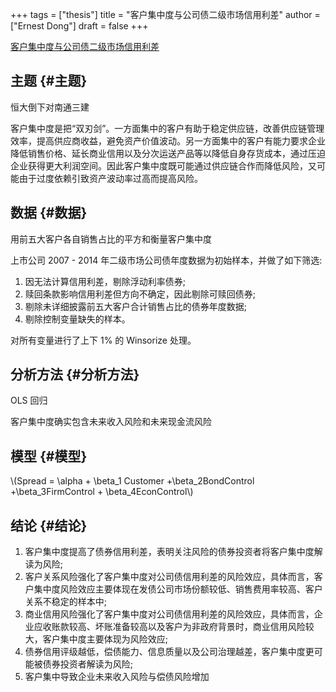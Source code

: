 +++
tags = ["thesis"]
title = "客户集中度与公司债二级市场信用利差"
author = ["Ernest Dong"]
draft = false
+++

[客户集中度与公司债二级市场信用利差](/ox-hugo/客户集中度与公司债二级市场信用利差_王雄元.pdf)


## 主题 {#主题}

恒大倒下对南通三建

客户集中度是把“双刃剑”。一方面集中的客户有助于稳定供应链，改善供应链管理效率，提高供应商收益，避免资产价值波动。另一方面集中的客户有能力要求企业降低销售价格、延长商业信用以及分次运送产品等以降低自身存货成本，通过压迫企业获得更大利润空间。因此客户集中度既可能通过供应链合作而降低风险，又可能由于过度依赖引致资产波动率过高而提高风险。


## 数据 {#数据}

用前五大客户各自销售占比的平方和衡量客户集中度

上市公司 2007 - 2014 年二级市场公司债年度数据为初始样本，并做了如下筛选:

1.  因无法计算信用利差，剔除浮动利率债券;
2.  赎回条款影响信用利差但方向不确定，因此剔除可赎回债券;
3.  剔除未详细披露前五大客户合计销售占比的债券年度数据;
4.  剔除控制变量缺失的样本。

对所有变量进行了上下 1% 的 Winsorize 处理。


## 分析方法 {#分析方法}

OLS 回归

客户集中度确实包含未来收入风险和未来现金流风险


## 模型 {#模型}

\\(Spread = \alpha + \beta\_1 Customer +\beta\_2BondControl +\beta\_3FirmControl + \beta\_4EconControl\\)


## 结论 {#结论}

1.  客户集中度提高了债券信用利差，表明关注风险的债券投资者将客户集中度解读为风险;
2.  客户关系风险强化了客户集中度对公司债信用利差的风险效应，具体而言，客户集中度风险效应主要体现在发债公司市场份额较低、销售费用率较高、客户关系不稳定的样本中;
3.  商业信用风险强化了客户集中度对公司债信用利差的风险效应，具体而言，企业应收账款较高、坏账准备较高以及客户为非政府背景时，商业信用风险较大，客户集中度主要体现为风险效应;
4.  债券信用评级越低，偿债能力、信息质量以及公司治理越差，客户集中度更可能被债券投资者解读为风险;
5.  客户集中导致企业未来收入风险与偿债风险增加

